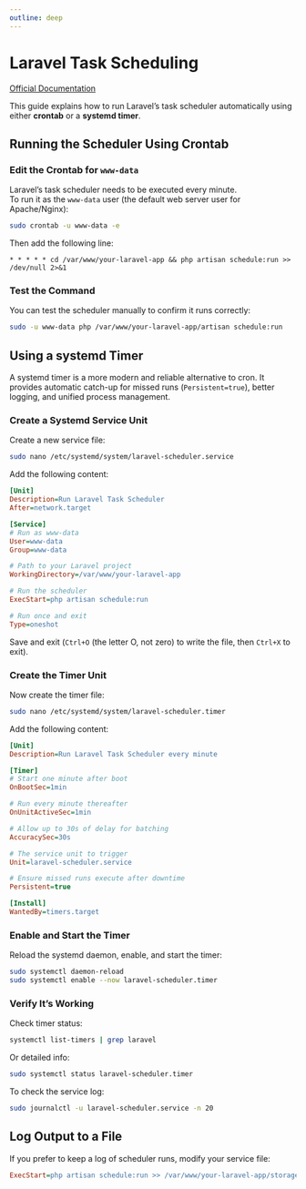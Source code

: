 ```yaml
---
outline: deep
---
```


# Laravel Task Scheduling

[Official Documentation](https://laravel.com/docs/scheduling)

This guide explains how to run Laravel’s task scheduler automatically using either **crontab** or a **systemd timer**.

## Running the Scheduler Using Crontab

### Edit the Crontab for `www-data`

Laravel’s task scheduler needs to be executed every minute.  
To run it as the `www-data` user (the default web server user for Apache/Nginx):

```bash
sudo crontab -u www-data -e
```

Then add the following line:

```
* * * * * cd /var/www/your-laravel-app && php artisan schedule:run >> /dev/null 2>&1
```

### Test the Command

You can test the scheduler manually to confirm it runs correctly:

```bash
sudo -u www-data php /var/www/your-laravel-app/artisan schedule:run
```

## Using a systemd Timer

A systemd timer is a more modern and reliable alternative to cron.
It provides automatic catch-up for missed runs (`Persistent=true`), better logging, and unified process management.

### Create a Systemd Service Unit

Create a new service file:

```bash
sudo nano /etc/systemd/system/laravel-scheduler.service
```

Add the following content:

```ini
[Unit]
Description=Run Laravel Task Scheduler
After=network.target

[Service]
# Run as www-data
User=www-data
Group=www-data

# Path to your Laravel project
WorkingDirectory=/var/www/your-laravel-app

# Run the scheduler
ExecStart=php artisan schedule:run

# Run once and exit
Type=oneshot
```

Save and exit (`Ctrl+O` (the letter O, not zero) to write the file, then `Ctrl+X` to exit).

### Create the Timer Unit

Now create the timer file:

```bash
sudo nano /etc/systemd/system/laravel-scheduler.timer
```

Add the following content:

```ini
[Unit]
Description=Run Laravel Task Scheduler every minute

[Timer]
# Start one minute after boot
OnBootSec=1min

# Run every minute thereafter
OnUnitActiveSec=1min

# Allow up to 30s of delay for batching
AccuracySec=30s

# The service unit to trigger
Unit=laravel-scheduler.service

# Ensure missed runs execute after downtime
Persistent=true

[Install]
WantedBy=timers.target
```

### Enable and Start the Timer

Reload the systemd daemon, enable, and start the timer:

```bash
sudo systemctl daemon-reload
sudo systemctl enable --now laravel-scheduler.timer
```

### Verify It’s Working

Check timer status:

```bash
systemctl list-timers | grep laravel
```

Or detailed info:

```bash
sudo systemctl status laravel-scheduler.timer
```

To check the service log:

```bash
sudo journalctl -u laravel-scheduler.service -n 20
```

## Log Output to a File

If you prefer to keep a log of scheduler runs, modify your service file:

```ini
ExecStart=php artisan schedule:run >> /var/www/your-laravel-app/storage/logs/scheduler.log 2>&1
```
